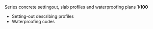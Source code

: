<span class="transform-to-uppercase">Series concrete settingout, slab profiles and waterproofing plans **1:100**</span>

- Setting-out describing profiles
- Waterproofing codes
